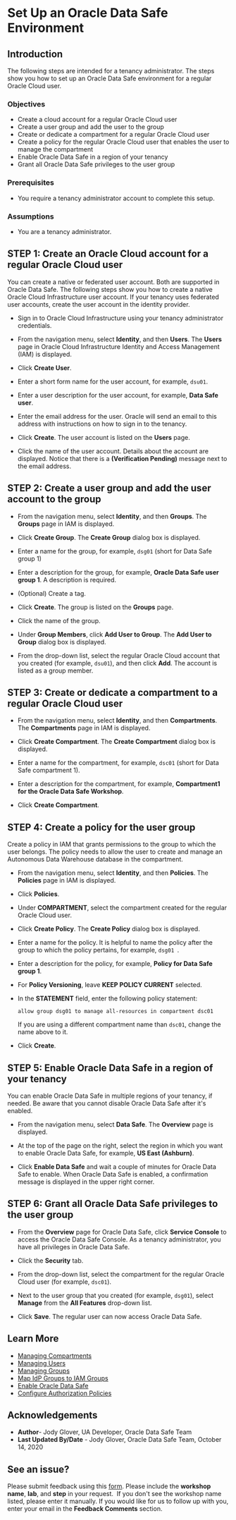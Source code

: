 
# Set Up an Oracle Data Safe Environment

## Introduction

The following steps are intended for a tenancy administrator. The steps show you how to set up an Oracle Data Safe environment for a regular Oracle Cloud user.



### Objectives
- Create a cloud account for a regular Oracle Cloud user
- Create a user group and add the user to the group
- Create or dedicate a compartment for a regular Oracle Cloud user
- Create a policy for the regular Oracle Cloud user that enables the user to manage the compartment
- Enable Oracle Data Safe in a region of your tenancy
- Grant all Oracle Data Safe privileges to the user group


### Prerequisites
- You require a tenancy administrator account to complete this setup.

### Assumptions

- You are a tenancy administrator.



## **STEP 1:** Create an Oracle Cloud account for a regular Oracle Cloud user

You can create a native or federated user account. Both are supported in Oracle Data Safe. The following steps show you how to create a native Oracle Cloud Infrastructure user account. If your tenancy uses federated user accounts, create the user account in the identity provider.

- Sign in to Oracle Cloud Infrastructure using your tenancy administrator credentials.
- From the navigation menu, select **Identity**, and then **Users**. The **Users** page in Oracle Cloud Infrastructure Identity and Access Management (IAM) is displayed.
- Click **Create User**.
- Enter a short form name for the user account, for example, `dsu01`.
- Enter a user description for the user account, for example, **Data Safe user**.
- Enter the email address for the user. Oracle will send an email to this address with instructions on how to sign in to the tenancy.

- Click **Create**. The user account is listed on the **Users** page.
- Click the name of the user account. Details about the account are displayed. Notice that there is a **(Verification Pending)** message next to the email address.


## **STEP 2:** Create a user group and add the user account to the group

- From the navigation menu, select **Identity**, and then **Groups**. The **Groups** page in IAM is displayed.

- Click **Create Group**. The **Create Group** dialog box is displayed.

- Enter a name for the group, for example, `dsg01` (short for Data Safe group 1)
- Enter a description for the group, for example, **Oracle Data Safe user group 1**. A description is required.

- (Optional) Create a tag.
- Click **Create**. The group is listed on the **Groups** page.

- Click the name of the group.
- Under **Group Members**, click **Add User to Group**. The **Add User to Group** dialog box is displayed.

- From the drop-down list, select the regular Oracle Cloud account that you created (for example, `dsu01`), and then click **Add**. The account is listed as a group member.



## **STEP 3:** Create or dedicate a compartment to a regular Oracle Cloud user

  - From the navigation menu, select **Identity**, and then **Compartments**. The **Compartments** page in IAM is displayed.

  - Click **Create Compartment**. The **Create Compartment** dialog box is displayed.

  - Enter a name for the compartment, for example, `dsc01` (short for Data Safe compartment 1).
  - Enter a description for the compartment, for example, **Compartment1 for the Oracle Data Safe Workshop**.
  - Click **Create Compartment**.


## **STEP 4:** Create a policy for the user group

Create a policy in IAM that grants permissions to the group to which the user belongs. The policy needs to allow the user to create and manage an Autonomous Data Warehouse database in the compartment.

- From the navigation menu, select **Identity**, and then **Policies**. The **Policies** page in IAM is displayed.

- Click **Policies**.

- Under **COMPARTMENT**, select the compartment created for the regular Oracle Cloud user.

- Click **Create Policy**. The **Create Policy** dialog box is displayed.

- Enter a name for the policy. It is helpful to name the policy after the group to which the policy pertains, for example, `dsg01 `.

- Enter a description for the policy, for example, **Policy for Data Safe group 1**.

- For **Policy Versioning**, leave **KEEP POLICY CURRENT** selected.

- In the **STATEMENT** field, enter the following policy statement:

    `allow group dsg01 to manage all-resources in compartment dsc01`

    If you are using a different compartment name than `dsc01`, change the name above to it.

- Click **Create**.




## **STEP 5:** Enable Oracle Data Safe in a region of your tenancy

You can enable Oracle Data Safe in multiple regions of your tenancy, if needed. Be aware that you cannot disable Oracle Data Safe after it's enabled.

- From the navigation menu, select **Data Safe**. The **Overview** page is displayed.

- At the top of the page on the right, select the region in which you want to enable Oracle Data Safe, for example, **US East (Ashburn)**.
- Click **Enable Data Safe** and wait a couple of minutes for Oracle Data Safe to enable. When Oracle Data Safe is enabled, a confirmation message is displayed in the upper right corner.


## **STEP 6:** Grant all Oracle Data Safe privileges to the user group

- From the **Overview** page for Oracle Data Safe, click **Service Console** to access the Oracle Data Safe Console. As a tenancy administrator, you have all privileges in Oracle Data Safe.

- Click the **Security** tab.
- From the drop-down list, select the compartment for the regular Oracle Cloud user (for example, `dsc01`).
- Next to the user group that you created (for example, `dsg01`), select **Manage** from the **All Features** drop-down list.
- Click **Save**. The regular user can now access Oracle Data Safe.



## Learn More

- [Managing Compartments](https://docs.cloud.oracle.com/en-us/iaas/Content/Identity/Tasks/managingcompartments.htm)
- [Managing Users](https://docs.cloud.oracle.com/iaas/Content/Identity/Tasks/managingusers.htm)
- [Managing Groups](https://docs.cloud.oracle.com/iaas/Content/Identity/Tasks/managinggroups.htm)
- [Map IdP Groups to IAM Groups](https://docs.oracle.com/en/cloud/paas/data-safe/udscs/configure-access-oracle-data-safe-federated-users.html#GUID-FCDB76DE-CF45-4959-99DB-3A47FB89335C)
- [Enable Oracle Data Safe](https://docs.oracle.com/en/cloud/paas/data-safe/udscs/enable-oracle-data-safe.html#GUID-409260CE-2D7B-4029-B7CA-2EDD6E961CEB)
- [Configure Authorization Policies](https://docs.oracle.com/en/cloud/paas/data-safe/udscs/configure-authorization-policies.html#GUID-7C242B7D-EC37-4AE0-B060-73386E0BCF7F)


## Acknowledgements



- **Author**- Jody Glover, UA Developer, Oracle Data Safe Team
- **Last Updated By/Date** - Jody Glover, Oracle Data Safe Team, October 14, 2020


## See an issue?

Please submit feedback using this <a  href="https://apexapps.oracle.com/pls/apex/f?p=133:1:::::P1_FEEDBACK:1" >form</a>. Please include the **workshop name**, **lab**, and **step** in your request.  If you don't see the workshop name listed, please enter it manually. If you would like for us to follow up with you, enter your email in the **Feedback Comments** section.
